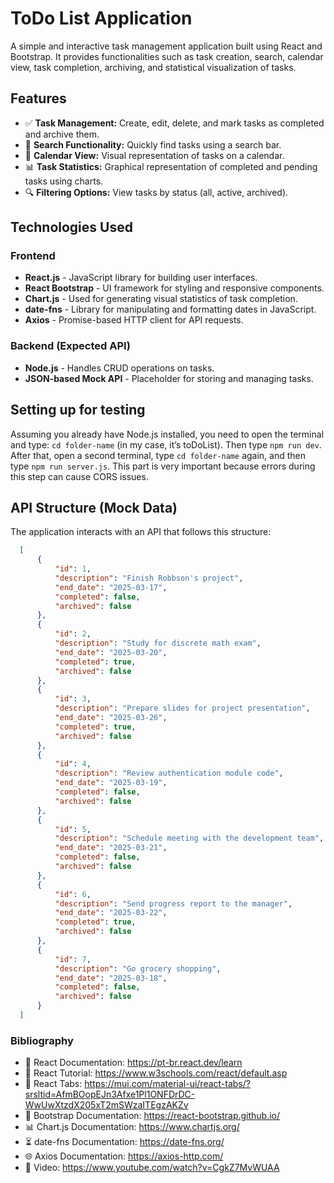 # ToDo List Application  

A simple and interactive task management application built using React and Bootstrap. It provides functionalities such as task creation, search, calendar view, task completion, archiving, and statistical visualization of tasks. 

  ## Features  
  
  - ✅ **Task Management:** Create, edit, delete, and mark tasks as completed and archive them.  
  - 🔎 **Search Functionality:** Quickly find tasks using a search bar.  
  - 📅 **Calendar View:** Visual representation of tasks on a calendar.  
  - 📊 **Task Statistics:** Graphical representation of completed and pending tasks using charts.  
  - 🔍 **Filtering Options:** View tasks by status (all, active, archived).  

## Technologies Used  
  
  ### Frontend  
  
  - **React.js** - JavaScript library for building user interfaces.  
  - **React Bootstrap** - UI framework for styling and responsive components.  
  - **Chart.js** - Used for generating visual statistics of task completion.  
  - **date-fns** - Library for manipulating and formatting dates in JavaScript.  
  - **Axios** - Promise-based HTTP client for API requests.  
  
  ### Backend (Expected API)  
  
  - **Node.js** - Handles CRUD operations on tasks.  
  - **JSON-based Mock API** - Placeholder for storing and managing tasks.  
## Setting up for testing
  Assuming you already have Node.js installed, you need to open the terminal and type: ```cd folder-name``` (in my case, it’s toDoList). Then type ```npm run dev```. After that, open a second terminal, type ```cd folder-name``` again, and then type ```npm run server.js```. This part is very important because errors during this step can cause CORS issues.
## API Structure (Mock Data)
The application interacts with an API that follows this structure:
  ```json
    [
    	{
    		"id": 1,
    		"description": "Finish Robbson's project",
    		"end_date": "2025-03-17",
    		"completed": false,
    		"archived": false
    	},
    	{
    		"id": 2,
    		"description": "Study for discrete math exam",
    		"end_date": "2025-03-20",
    		"completed": true,
    		"archived": false
    	},
    	{
    		"id": 3,
    		"description": "Prepare slides for project presentation",
    		"end_date": "2025-03-26",
    		"completed": true,
    		"archived": false
    	},
    	{
    		"id": 4,
    		"description": "Review authentication module code",
    		"end_date": "2025-03-19",
    		"completed": false,
    		"archived": false
    	},
    	{
    		"id": 5,
    		"description": "Schedule meeting with the development team",
    		"end_date": "2025-03-21",
    		"completed": false,
    		"archived": false
    	},
    	{
    		"id": 6,
    		"description": "Send progress report to the manager",
    		"end_date": "2025-03-22",
    		"completed": true,
    		"archived": false
    	},
    	{
    		"id": 7,
    		"description": "Go grocery shopping",
    		"end_date": "2025-03-18",
    		"completed": false,
    		"archived": false
    	}
    ]
```
### Bibliography
- 📖 React Documentation: https://pt-br.react.dev/learn
- 📖 React Tutorial: https://www.w3schools.com/react/default.asp
- 📖 React Tabs: https://mui.com/material-ui/react-tabs/?srsltid=AfmBOopEJn3Afxe1Pl1ONFDrDC-WwUwXtzdX205xT2mSWzaITEgzAKZv
- 🎨 Bootstrap Documentation: https://react-bootstrap.github.io/
- 📊 Chart.js Documentation: https://www.chartjs.org/
- ⏳ date-fns Documentation: https://date-fns.org/
- 🌐 Axios Documentation: https://axios-http.com/
- 🎥 Video: https://www.youtube.com/watch?v=CgkZ7MvWUAA
